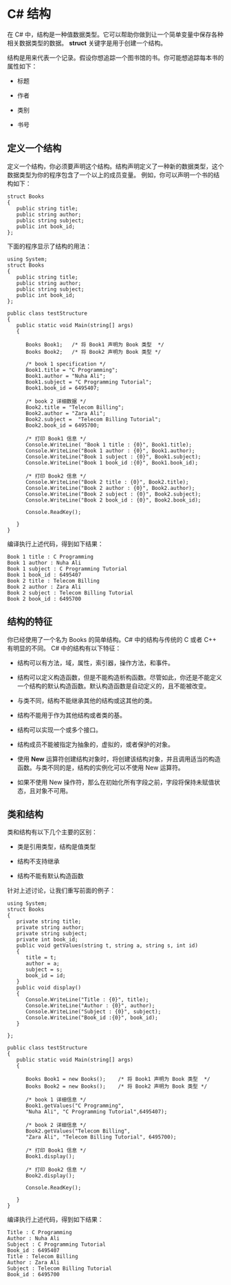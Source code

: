 # C\# 结构
  
在 C# 中，结构是一种值数据类型。它可以帮助你做到让一个简单变量中保存各种相关数据类型的数据。 **struct** 关键字是用于创建一个结构。

结构是用来代表一个记录。假设你想追踪一个图书馆的书。你可能想追踪每本书的属性如下：
  
- 标题
   
- 作者
   
- 类别
   
- 书号
  
## 定义一个结构
  
定义一个结构，你必须要声明这个结构。结构声明定义了一种新的数据类型，这个数据类型为你的程序包含了一个以上的成员变量。
例如，你可以声明一个书的结构如下：
  
<pre><code>struct Books
{
   public string title;
   public string author;
   public string subject;
   public int book_id;
};  
</code></pre>
  
下面的程序显示了结构的用法：
  
<pre><code>using System;
struct Books
{
   public string title;
   public string author;
   public string subject;
   public int book_id;
};  

public class testStructure
{
   public static void Main(string[] args)
   {

      Books Book1;   /* 将 Book1 声明为 Book 类型  */
      Books Book2;   /* 将 Book2 声明为 Book 类型 */

      /* book 1 specification */
      Book1.title = "C Programming";
      Book1.author = "Nuha Ali"; 
      Book1.subject = "C Programming Tutorial";
      Book1.book_id = 6495407;

      /* book 2 详细数据 */
      Book2.title = "Telecom Billing";
      Book2.author = "Zara Ali";
      Book2.subject =  "Telecom Billing Tutorial";
      Book2.book_id = 6495700;

      /* 打印 Book1 信息 */
      Console.WriteLine( "Book 1 title : {0}", Book1.title);
      Console.WriteLine("Book 1 author : {0}", Book1.author);
      Console.WriteLine("Book 1 subject : {0}", Book1.subject);
      Console.WriteLine("Book 1 book_id :{0}", Book1.book_id);

      /* 打印 Book2 信息 */
      Console.WriteLine("Book 2 title : {0}", Book2.title);
      Console.WriteLine("Book 2 author : {0}", Book2.author);
      Console.WriteLine("Book 2 subject : {0}", Book2.subject);
      Console.WriteLine("Book 2 book_id : {0}", Book2.book_id);       

      Console.ReadKey();

   }
}</code></pre>
  

编译执行上述代码，得到如下结果：
  
<pre><code>Book 1 title : C Programming
Book 1 author : Nuha Ali
Book 1 subject : C Programming Tutorial
Book 1 book_id : 6495407
Book 2 title : Telecom Billing
Book 2 author : Zara Ali
Book 2 subject : Telecom Billing Tutorial
Book 2 book_id : 6495700</code></pre>
  
## 结构的特征
  
你已经使用了一个名为 Books 的简单结构。C# 中的结构与传统的 C 或者 C++ 有明显的不同。 C# 中的结构有以下特征：

- 结构可以有方法，域，属性，索引器，操作方法，和事件。


- 结构可以定义构造函数，但是不能构造析构函数。尽管如此，你还是不能定义一个结构的默认构造函数。默认构造函数是自动定义的，且不能被改变。


- 与类不同，结构不能继承其他的结构或这其他的类。


- 结构不能用于作为其他结构或者类的基。


- 结构可以实现一个或多个接口。


- 结构成员不能被指定为抽象的，虚拟的，或者保护的对象。


- 使用 **New** 运算符创建结构对象时，将创建该结构对象，并且调用适当的构造函数。与类不同的是，结构的实例化可以不使用 New 运算符。


- 如果不使用 New 操作符，那么在初始化所有字段之前，字段将保持未赋值状态，且对象不可用。
  
## 类和结构
  
类和结构有以下几个主要的区别：
  
- 类是引用类型，结构是值类型
  
- 结构不支持继承
  
- 结构不能有默认构造函数

针对上述讨论，让我们重写前面的例子：
  
<pre><code>using System;
struct Books
{
   private string title;
   private string author;
   private string subject;
   private int book_id;
   public void getValues(string t, string a, string s, int id)
   {
      title = t;
      author = a;
      subject = s;
      book_id = id;
   }
   public void display()
   {
      Console.WriteLine("Title : {0}", title);
      Console.WriteLine("Author : {0}", author);
      Console.WriteLine("Subject : {0}", subject);
      Console.WriteLine("Book_id :{0}", book_id);
   }

};  

public class testStructure
{
   public static void Main(string[] args)
   {

      Books Book1 = new Books();    /* 将 Book1 声明为 Book 类型  */
      Books Book2 = new Books();    /* 将 Book2 声明为 Book 类型 */

      /* book 1 详细信息 */
      Book1.getValues("C Programming",
      "Nuha Ali", "C Programming Tutorial",6495407);

      /* book 2 详细信息 */
      Book2.getValues("Telecom Billing",
      "Zara Ali", "Telecom Billing Tutorial", 6495700);

      /* 打印 Book1 信息 */
      Book1.display();

      /* 打印 Book2 信息 */
      Book2.display(); 

      Console.ReadKey();

   }
}</code></pre>
  
编译执行上述代码，得到如下结果：
 
<pre><code>Title : C Programming
Author : Nuha Ali
Subject : C Programming Tutorial
Book_id : 6495407
Title : Telecom Billing
Author : Zara Ali
Subject : Telecom Billing Tutorial
Book_id : 6495700</code></pre>
  
